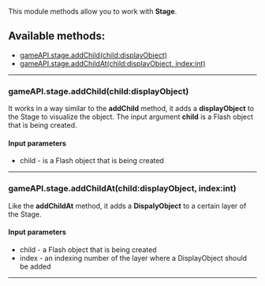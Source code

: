 This module methods allow you to work with **Stage**.

## Available methods:

- [gameAPI.stage.addChild(child:displayObject)](#gameAPIstageaddChildchilddisplayObject)
- [gameAPI.stage.addChildAt(child:displayObject, index:int)](#gameAPIstageaddChildAtchilddisplayObjectindexint)

---

### gameAPI.stage.addChild(child:displayObject)
It works in a way similar to the **addChild** method, it adds a **displayObject** to the Stage to visualize the object.
The input argument **child** is a Flash object that is being created.

#### Input parameters
- child - is a Flash object that is being created

---

### gameAPI.stage.addChildAt(child:displayObject, index:int)
Like the **addChildAt** method, it adds a **DispalyObject** to a certain layer of the Stage.

#### Input parameters
- child - a Flash object that is being created
- index - an indexing number of the layer where a DisplayObject should be added

---

